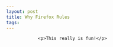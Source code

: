 ```yaml
---
layout: post
title: Why Firefox Rules
tags:
---
```



                <p>This really is fun!</p>
<div style="text-align: center"><object data="http://www.youtube.com/v/BzbOoJNC_TU" style="width: 425px; height: 350px" type="application/x-shockwave-flash"><param value="http://www.youtube.com/v/BzbOoJNC_TU" name="movie" /></object></div>
